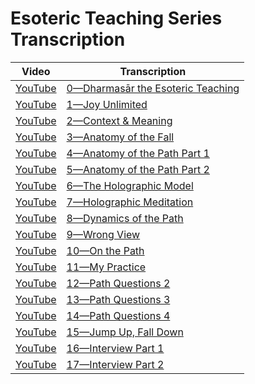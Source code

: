 # Esoteric Teaching Series Transcription

| Video | Transcription |
| --- | --- |
| [YouTube](https://www.youtube.com/watch?v=9QzKieoluFw) | [0—Dharmasār the Esoteric Teaching](EsotericTeaching0.md) |
| [YouTube](https://www.youtube.com/watch?v=vtrQil2W__0) | [1—Joy Unlimited](EsotericTeaching1.md) |
| [YouTube](https://www.youtube.com/watch?v=lwZiYQv5yM0) | [2—Context & Meaning](EsotericTeaching2.md) |
| [YouTube](https://www.youtube.com/watch?v=dGKczWw_cNc) | [3—Anatomy of the Fall](EsotericTeaching3.md) |
| [YouTube](https://www.youtube.com/watch?v=E4pca8AxyS0) | [4—Anatomy of the Path Part 1](EsotericTeaching4.md) |
| [YouTube](https://www.youtube.com/watch?v=xkm_m0gdvdQ) | [5—Anatomy of the Path Part 2](EsotericTeaching5.md) |
| [YouTube](https://www.youtube.com/watch?v=1uGkY8LhU5k) | [6—The Holographic Model](EsotericTeaching6.md) |
| [YouTube](https://www.youtube.com/watch?v=Hm-Ouj9AOFw) | [7—Holographic Meditation](EsotericTeaching7.md) |
| [YouTube](https://www.youtube.com/watch?v=gLkTumuzs9U) | [8—Dynamics of the Path](EsotericTeaching8.md) |
| [YouTube](https://www.youtube.com/watch?v=7phoC6JOpCk) | [9—Wrong View](EsotericTeaching9.md) |
| [YouTube](https://www.youtube.com/watch?v=wHCV97mkcao) | [10—On the Path](EsotericTeaching10.md) |
| [YouTube](https://www.youtube.com/watch?v=ZpwYk3R1Dao) | [11—My Practice](EsotericTeaching11.md) |
| [YouTube](https://www.youtube.com/watch?v=JyCmxC5SlBY) | [12—Path Questions 2](EsotericTeaching12.md) |
| [YouTube](https://www.youtube.com/watch?v=x_6FDaFc9g4) | [13—Path Questions 3](EsotericTeaching13.md) |
| [YouTube](https://www.youtube.com/watch?v=j5qBFGuugj4) | [14—Path Questions 4](EsotericTeaching14.md) |
| [YouTube](https://www.youtube.com/watch?v=YJmS6vAGdKk) | [15—Jump Up, Fall Down](EsotericTeaching15.md) |
| [YouTube](https://www.youtube.com/watch?v=HtQRCU6Bz2o) | [16—Interview Part 1](EsotericTeaching16.md) |
| [YouTube](https://www.youtube.com/watch?v=T3iQDFENL8g) | [17—Interview Part 2](EsotericTeaching17.md) |
